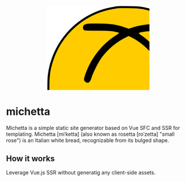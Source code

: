 <p align="center">
  <a href="https://github.com/aozora/michetta" target="_blank">
    <img width="280" src="https://github.com/aozora/michetta/blob/master/logo.svg" alt="logo">
  </a>
</p>

# michetta
Michetta is a simple static site generator based on Vue SFC and SSR for templating.
Michetta [miˈketta] (also known as rosetta [roˈzetta] "small rose") is an Italian white bread, recognizable from its bulged shape.

## How it works
Leverage Vue.js SSR without generatig any client-side assets.
